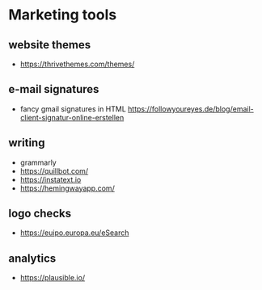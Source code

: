 # Marketing tools

## website themes
- https://thrivethemes.com/themes/

## e-mail signatures

- fancy gmail signatures in HTML https://followyoureyes.de/blog/email-client-signatur-online-erstellen


## writing

- grammarly
- https://quillbot.com/
- https://instatext.io
- https://hemingwayapp.com/


## logo checks

- https://euipo.europa.eu/eSearch

## analytics

- https://plausible.io/
